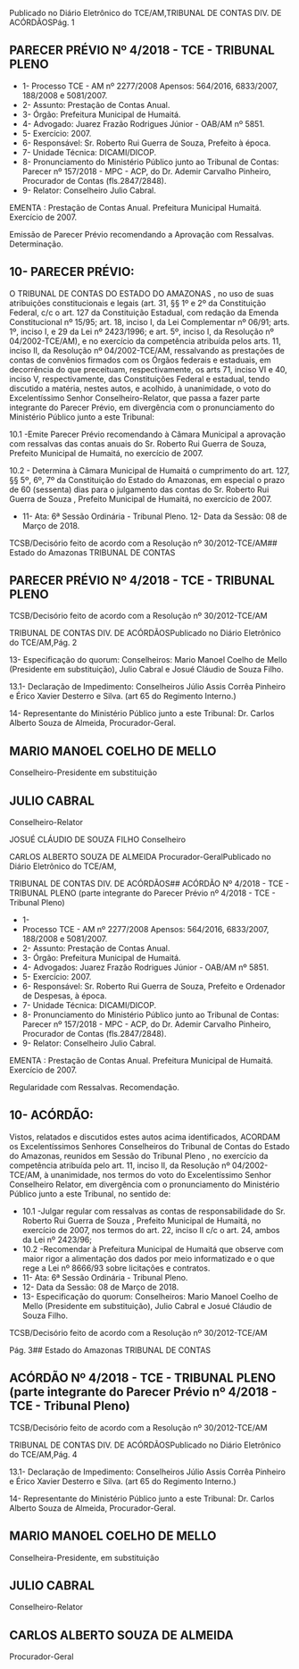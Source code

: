 Publicado  no  Diário Eletrônico do TCE/AM,TRIBUNAL DE CONTAS DIV. DE  ACÓRDÃOSPág. 1

## PARECER PRÉVIO Nº 4/2018 - TCE - TRIBUNAL PLENO

- 1- Processo TCE - AM nº 2277/2008 Apensos: 564/2016, 6833/2007, 188/2008 e 5081/2007.
- 2- Assunto: Prestação de Contas Anual.
- 3- Órgão: Prefeitura Municipal de Humaitá.
- 4- Advogado: Juarez Frazão Rodrigues Júnior - OAB/AM nº 5851.
- 5- Exercício: 2007.
- 6- Responsável: Sr. Roberto Rui Guerra de Souza, Prefeito à época.
- 7- Unidade Técnica: DICAMI/DICOP.
- 8- Pronunciamento  do Ministério  Público  junto  ao Tribunal  de Contas: Parecer  nº 157/2018  -  MPC  -  ACP,  do  Dr.  Ademir  Carvalho  Pinheiro,  Procurador  de  Contas (fls.2847/2848).
- 9- Relator: Conselheiro Julio Cabral.

EMENTA : Prestação  de  Contas  Anual.  Prefeitura Municipal Humaitá. Exercício de 2007.

Emissão de Parecer Prévio recomendando a Aprovação com Ressalvas. Determinação.

## 10-  PARECER PRÉVIO:

O TRIBUNAL DE CONTAS DO ESTADO DO AMAZONAS ,  no  uso  de  suas atribuições constitucionais e legais (art. 31, §§ 1º e 2º da Constituição Federal, c/c o art. 127 da Constituição Estadual, com redação da Emenda Constitucional nº 15/95; art. 18, inciso I, da Lei Complementar nº 06/91; arts. 1º, inciso I, e 29 da Lei nº 2423/1996; e art. 5º, inciso I, da Resolução nº 04/2002-TCE/AM), e no exercício da competência atribuída pelos arts. 11, inciso II,  da Resolução nº 04/2002-TCE/AM, ressalvando as prestações de contas de convênios firmados com os Órgãos federais e estaduais, em decorrência do que preceituam, respectivamente, os arts 71, inciso VI  e 40, inciso V, respectivamente, das Constituições Federal e estadual, tendo discutido a matéria, nestes autos, e acolhido, à unanimidade, o voto do Excelentíssimo Senhor Conselheiro-Relator, que passa a fazer parte integrante do Parecer Prévio, em divergência com o pronunciamento do Ministério Público junto a este Tribunal:

10.1 -Emite Parecer Prévio recomendando à Câmara  Municipal a aprovação com ressalvas das  contas anuais do Sr. Roberto Rui Guerra de Souza, Prefeito Municipal de Humaitá, no exercício de 2007.

10.2  -  Determina à  Câmara  Municipal  de  Humaitá  o  cumprimento  do  art. 127, §§ 5º, 6º, 7º da Constituição do Estado do Amazonas, em especial o prazo de 60 (sessenta) dias para o julgamento das contas do Sr. Roberto Rui Guerra de Souza , Prefeito Municipal de Humaitá, no exercício de 2007.

- 11- Ata: 6ª Sessão Ordinária - Tribunal Pleno. 12-  Data da Sessão: 08 de Março de 2018.

TCSB/Decisório feito de acordo com a Resolução nº 30/2012-TCE/AM## Estado do Amazonas TRIBUNAL DE CONTAS

## PARECER PRÉVIO Nº 4/2018 - TCE - TRIBUNAL PLENO

TCSB/Decisório feito de acordo com a Resolução nº 30/2012-TCE/AM

TRIBUNAL DE CONTAS DIV. DE  ACÓRDÃOSPublicado  no  Diário Eletrônico do TCE/AM,Pág. 2

13-  Especificação do quorum: Conselheiros: Mario Manoel Coelho de Mello (Presidente em substituição), Julio Cabral e Josué Cláudio de Souza Filho.

13.1- Declaração de Impedimento: Conselheiros Júlio Assis Corrêa Pinheiro e Érico Xavier Desterro e Silva. (art 65 do Regimento Interno.)

14-  Representante  do  Ministério  Público  junto  a  este Tribunal: Dr. Carlos  Alberto Souza de Almeida, Procurador-Geral.

## MARIO MANOEL COELHO DE MELLO

Conselheiro-Presidente em substituição

## JULIO CABRAL

Conselheiro-Relator

JOSUÉ CLÁUDIO  DE SOUZA FILHO Conselheiro

CARLOS ALBERTO SOUZA DE ALMEIDA Procurador-GeralPublicado  no  Diário Eletrônico do TCE/AM,

TRIBUNAL DE CONTAS DIV. DE  ACÓRDÃOS## ACÓRDÃO Nº 4/2018 - TCE - TRIBUNAL PLENO (parte integrante do Parecer Prévio nº 4/2018 - TCE - Tribunal Pleno)

- 1-
- Processo TCE - AM nº 2277/2008 Apensos: 564/2016, 6833/2007, 188/2008 e 5081/2007.
- 2- Assunto: Prestação de Contas Anual.
- 3- Órgão: Prefeitura Municipal de Humaitá.
- 4- Advogados: Juarez Frazão Rodrigues Júnior - OAB/AM nº 5851.
- 5- Exercício: 2007.
- 6- Responsável: Sr. Roberto Rui Guerra de Souza, Prefeito e Ordenador de Despesas, à época.
- 7- Unidade Técnica: DICAMI/DICOP.
- 8- Pronunciamento  do Ministério  Público  junto  ao Tribunal  de  Contas: Parecer  nº 157/2018  -  MPC  -  ACP,  do  Dr.  Ademir  Carvalho  Pinheiro,  Procurador  de  Contas (fls.2847/2848).
- 9- Relator: Conselheiro Julio Cabral.

EMENTA : Prestação  de  Contas  Anual.  Prefeitura Municipal de Humaitá. Exercício de 2007.

Regularidade com Ressalvas. Recomendação.

## 10- ACÓRDÃO:

Vistos, relatados e discutidos estes autos acima identificados, ACORDAM os Excelentíssimos Senhores Conselheiros do Tribunal de Contas do Estado do Amazonas, reunidos em Sessão do Tribunal Pleno , no exercício da competência atribuída pelo art. 11, inciso II, da Resolução nº 04/2002-TCE/AM, à unanimidade, nos termos do voto do Excelentíssimo Senhor Conselheiro Relator, em divergência com o pronunciamento do Ministério Público junto a este Tribunal, no sentido de:

- 10.1 -Julgar  regular  com  ressalvas as  contas  de  responsabilidade  do Sr. Roberto  Rui  Guerra  de  Souza ,  Prefeito  Municipal  de  Humaitá,  no exercício de 2007, nos termos do art. 22, inciso II c/c o art. 24, ambos da Lei nº 2423/96;
- 10.2 -Recomendar à  Prefeitura  Municipal  de  Humaitá  que  observe  com maior rigor a alimentação dos dados por meio informatizado e o que rege a Lei nº 8666/93 sobre licitações e contratos.
- 11- Ata: 6ª Sessão Ordinária - Tribunal Pleno.
- 12-  Data da Sessão: 08 de Março de 2018.
- 13-  Especificação do quorum: Conselheiros: Mario Manoel Coelho de Mello (Presidente em substituição), Julio Cabral e Josué Cláudio de Souza Filho.

TCSB/Decisório feito de acordo com a Resolução nº 30/2012-TCE/AM

Pág. 3## Estado do Amazonas TRIBUNAL DE CONTAS

## ACÓRDÃO Nº 4/2018 - TCE - TRIBUNAL PLENO (parte integrante do Parecer Prévio nº 4/2018 - TCE - Tribunal Pleno)

TCSB/Decisório feito de acordo com a Resolução nº 30/2012-TCE/AM

TRIBUNAL DE CONTAS DIV. DE  ACÓRDÃOSPublicado  no  Diário Eletrônico do TCE/AM,Pág. 4

13.1- Declaração de Impedimento: Conselheiros Júlio Assis Corrêa Pinheiro e Érico Xavier Desterro e Silva. (art 65 do Regimento Interno.)

14-  Representante  do  Ministério  Público  junto  a  este Tribunal: Dr. Carlos  Alberto Souza de Almeida, Procurador-Geral.

## MARIO MANOEL COELHO DE MELLO

Conselheira-Presidente, em substituição

## JULIO CABRAL

Conselheiro-Relator

## CARLOS ALBERTO SOUZA DE ALMEIDA

Procurador-Geral